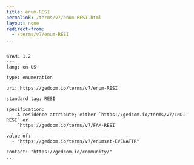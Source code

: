 ```yaml
---
title: enum-RESI
permalink: /terms/v7/enum-RESI.html
layout: none
redirect-from:
  - /terms/v7/enum-RESI
...
```


```

%YAML 1.2
---
lang: en-US

type: enumeration

uri: https://gedcom.io/terms/v7/enum-RESI

standard tag: RESI

specification:
  - A residence attribute; either `https://gedcom.io/terms/v7/INDI-RESI` or
    `https://gedcom.io/terms/v7/FAM-RESI`

value of:
  - "https://gedcom.io/terms/v7/enumset-EVENATTR"

contact: "https://gedcom.io/community/"
...

```
